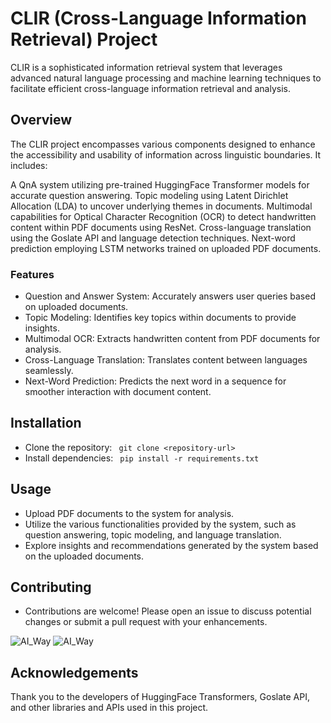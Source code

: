 # CLIR (Cross-Language Information Retrieval) Project
CLIR is a sophisticated information retrieval system that leverages advanced natural language processing and machine learning techniques to facilitate efficient cross-language information retrieval and analysis.

## Overview
The CLIR project encompasses various components designed to enhance the accessibility and usability of information across linguistic boundaries. It includes:

A QnA system utilizing pre-trained HuggingFace Transformer models for accurate question answering.
Topic modeling using Latent Dirichlet Allocation (LDA) to uncover underlying themes in documents.
Multimodal capabilities for Optical Character Recognition (OCR) to detect handwritten content within PDF documents using ResNet.
Cross-language translation using the Goslate API and language detection techniques.
Next-word prediction employing LSTM networks trained on uploaded PDF documents.
### Features
- Question and Answer System: Accurately answers user queries based on uploaded documents.
- Topic Modeling: Identifies key topics within documents to provide insights.
- Multimodal OCR: Extracts handwritten content from PDF documents for analysis.
- Cross-Language Translation: Translates content between languages seamlessly.
- Next-Word Prediction: Predicts the next word in a sequence for smoother interaction with document content.

## Installation
- Clone the repository:
` git clone <repository-url>`
- Install dependencies:
``` pip install -r requirements.txt```

## Usage
* Upload PDF documents to the system for analysis.
* Utilize the various functionalities provided by the system, such as question answering, topic modeling, and language translation.
* Explore insights and recommendations generated by the system based on the uploaded documents.
## Contributing
* Contributions are welcome! Please open an issue to discuss potential changes or submit a pull request with your enhancements.

![AI_Way](./Static/ai_way_1.png) 
![AI_Way](./Static/ai_way_2.png) 

## Acknowledgements
Thank you to the developers of HuggingFace Transformers, Goslate API, and other libraries and APIs used in this project.
